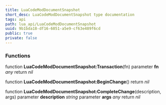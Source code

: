 ```yaml
---
title: LuaCodeModDocumentSnapshot
short_desc: LuaCodeModDocumentSnapshot type documentation
tags: api
path: lua_api/LuaCodeModDocumentSnapshot
uuid: 9b1bda18-df16-6051-a5e9-cf63e489f6cd
public: true
private: false
---
```





### Functions

function **LuaCodeModDocumentSnapshot:Transaction**(fn)
  parameter **fn** *any*
  return *nil*

function **LuaCodeModDocumentSnapshot:BeginChange**()
  return *nil*

function **LuaCodeModDocumentSnapshot:CompleteChange**(description, args)
  parameter **description** *string*
  parameter **args** *any*
  return *nil*
